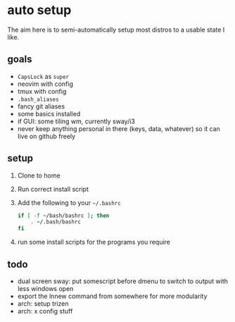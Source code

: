 # auto setup

The aim here is to semi-automatically setup most distros to a usable state I like.

## goals

* `CapsLock` as `super`
* neovim with config
* tmux with config
* `.bash_aliases`
* fancy git aliases
* some basics installed
* if GUI: some tiling wm, currently sway/i3
* never keep anything personal in there (keys, data, whatever) so it can live on github freely

## setup

1. Clone to home
2. Run correct install script
3. Add the following to your `~/.bashrc`

    ``` bash
    if [ -f ~/bash/bashrc ]; then
        . ~/.bash/bashrc
    fi
    ```

4. run some install scripts for the programs you require

## todo

* dual screen sway: put somescript before dmenu to switch to output with less windows open
* export the lnnew command from somewhere for more modularity
* arch: setup trizen
* arch: x config stuff

